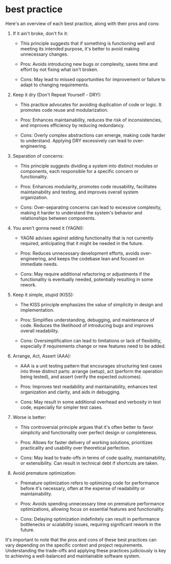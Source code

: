 # best practice

Here's an overview of each best practice, along with their pros and cons:

1. If it ain't broke, don't fix it: 

    - This principle suggests that if something is functioning well and meeting 
    its intended purpose, it's better to avoid making unnecessary changes. 

    - Pros: Avoids introducing new bugs or complexity, saves time and effort by 
    not fixing what isn't broken. 

    - Cons: May lead to missed opportunities for improvement or failure to adapt 
    to changing requirements. 

2. Keep it dry (Don't Repeat Yourself - DRY): 

    - This practice advocates for avoiding duplication of code or logic. It 
    promotes code reuse and modularization. 

    - Pros: Enhances maintainability, reduces the risk of inconsistencies, and 
    improves efficiency by reducing redundancy. 

    - Cons: Overly complex abstractions can emerge, making code harder to 
    understand. Applying DRY excessively can lead to over-engineering. 

3. Separation of concerns: 

    - This principle suggests dividing a system into distinct modules or 
    components, each responsible for a specific concern or functionality. 

    - Pros: Enhances modularity, promotes code reusability, facilitates 
    maintainability and testing, and improves overall system organization. 

    - Cons: Over-separating concerns can lead to excessive complexity, making it 
    harder to understand the system's behavior and relationships between 
    components. 

4. You aren't gonna need it (YAGNI): 

    - YAGNI advises against adding functionality that is not currently required, 
    anticipating that it might be needed in the future. 

    - Pros: Reduces unnecessary development efforts, avoids over-engineering, and 
    keeps the codebase lean and focused on immediate needs. 

    - Cons: May require additional refactoring or adjustments if the 
    functionality is eventually needed, potentially resulting in some rework. 

5. Keep it simple, stupid (KISS): 

    - The KISS principle emphasizes the value of simplicity in design and 
    implementation. 

    - Pros: Simplifies understanding, debugging, and maintenance of code. Reduces 
    the likelihood of introducing bugs and improves overall readability. 

    - Cons: Oversimplification can lead to limitations or lack of flexibility, 
    especially if requirements change or new features need to be added. 

6. Arrange, Act, Assert (AAA): 

    - AAA is a unit testing pattern that encourages structuring test cases into 
    three distinct parts: arrange (setup), act (perform the operation being 
    tested), and assert (verify the expected outcomes). 

    - Pros: Improves test readability and maintainability, enhances test 
    organization and clarity, and aids in debugging. 

    - Cons: May result in some additional overhead and verbosity in test code, 
    especially for simpler test cases. 

7. Worse is better: 

    - This controversial principle argues that it's often better to favor 
    simplicity and functionality over perfect design or completeness. 

    - Pros: Allows for faster delivery of working solutions, prioritizes 
    practicality and usability over theoretical perfection. 

    - Cons: May lead to trade-offs in terms of code quality, maintainability, or 
    extensibility. Can result in technical debt if shortcuts are taken. 

8. Avoid premature optimization: 

    - Premature optimization refers to optimizing code for performance before 
    it's necessary, often at the expense of readability or maintainability. 

    - Pros: Avoids spending unnecessary time on premature performance 
    optimizations, allowing focus on essential features and functionality. 

    - Cons: Delaying optimization indefinitely can result in performance 
    bottlenecks or scalability issues, requiring significant rework in the 
    future. 

It's important to note that the pros and cons of these best practices can 
vary depending on the specific context and project requirements. 
Understanding the trade-offs and applying these practices judiciously is key 
to achieving a well-balanced and maintainable software system. 

